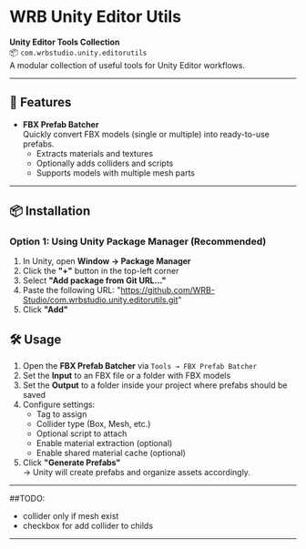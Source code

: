 ﻿# WRB Unity Editor Utils

**Unity Editor Tools Collection**  
📦 `com.wrbstudio.unity.editorutils`  
A modular collection of useful tools for Unity Editor workflows.

---


## 🔧 Features

- **FBX Prefab Batcher**  
  Quickly convert FBX models (single or multiple) into ready-to-use prefabs.  
  - Extracts materials and textures  
  - Optionally adds colliders and scripts  
  - Supports models with multiple mesh parts  

---


## 📦 Installation

### Option 1: Using Unity Package Manager (Recommended)

1. In Unity, open **Window → Package Manager**
2. Click the **"+"** button in the top-left corner
3. Select **"Add package from Git URL..."**
4. Paste the following URL: "https://github.com/WRB-Studio/com.wrbstudio.unity.editorutils.git"
5. Click **"Add"**


## 🛠️ Usage

1. Open the **FBX Prefab Batcher** via `Tools → FBX Prefab Batcher`
2. Set the **Input** to an FBX file or a folder with FBX models
3. Set the **Output** to a folder inside your project where prefabs should be saved
4. Configure settings:
   - Tag to assign
   - Collider type (Box, Mesh, etc.)
   - Optional script to attach
   - Enable material extraction (optional)
   - Enable shared material cache (optional)
5. Click **"Generate Prefabs"**  
→ Unity will create prefabs and organize assets accordingly.

---


##TODO:

- collider only if mesh exist
- checkbox for add collider to childs

---
